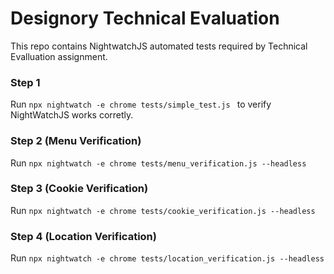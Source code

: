 # Designory Technical Evaluation

This repo contains NightwatchJS automated tests required by Technical Evalluation assignment. 

### Step 1
Run `npx nightwatch -e chrome tests/simple_test.js ` to verify NightWatchJS works corretly.

### Step 2 (Menu Verification)
Run `npx nightwatch -e chrome tests/menu_verification.js --headless`

### Step 3 (Cookie Verification)
Run `npx nightwatch -e chrome tests/cookie_verification.js --headless`

### Step 4 (Location Verification)
Run `npx nightwatch -e chrome tests/location_verification.js --headless`